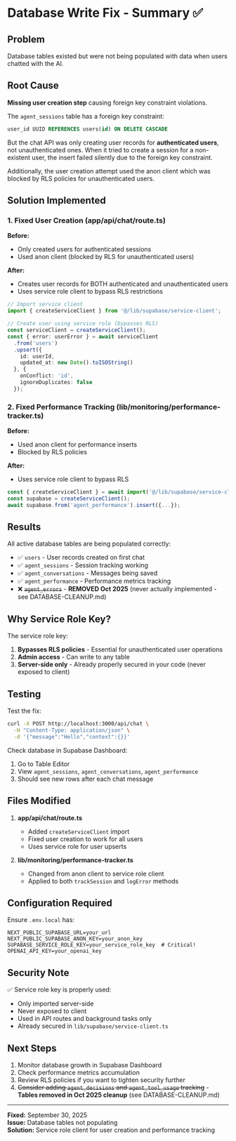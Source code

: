 # Database Write Fix - Summary ✅

## Problem

Database tables existed but were not being populated with data when users chatted with the AI.

## Root Cause

**Missing user creation step** causing foreign key constraint violations.

The `agent_sessions` table has a foreign key constraint:
```sql
user_id UUID REFERENCES users(id) ON DELETE CASCADE
```

But the chat API was only creating user records for **authenticated users**, not unauthenticated ones. When it tried to create a session for a non-existent user, the insert failed silently due to the foreign key constraint.

Additionally, the user creation attempt used the anon client which was blocked by RLS policies for unauthenticated users.

## Solution Implemented

### 1. Fixed User Creation (app/api/chat/route.ts)

**Before:**
- Only created users for authenticated sessions
- Used anon client (blocked by RLS for unauthenticated users)

**After:**
- Creates user records for BOTH authenticated and unauthenticated users
- Uses service role client to bypass RLS restrictions

```typescript
// Import service client
import { createServiceClient } from '@/lib/supabase/service-client';

// Create user using service role (bypasses RLS)
const serviceClient = createServiceClient();
const { error: userError } = await serviceClient
  .from('users')
  .upsert({
    id: userId,
    updated_at: new Date().toISOString()
  }, {
    onConflict: 'id',
    ignoreDuplicates: false
  });
```

### 2. Fixed Performance Tracking (lib/monitoring/performance-tracker.ts)

**Before:**
- Used anon client for performance inserts
- Blocked by RLS policies

**After:**
- Uses service role client to bypass RLS

```typescript
const { createServiceClient } = await import('@/lib/supabase/service-client');
const supabase = createServiceClient();
await supabase.from('agent_performance').insert({...});
```

## Results

All active database tables are being populated correctly:

- ✅ `users` - User records created on first chat
- ✅ `agent_sessions` - Session tracking working
- ✅ `agent_conversations` - Messages being saved
- ✅ `agent_performance` - Performance metrics tracking
- ❌ ~~`agent_errors`~~ - **REMOVED Oct 2025** (never actually implemented - see DATABASE-CLEANUP.md)

## Why Service Role Key?

The service role key:
1. **Bypasses RLS policies** - Essential for unauthenticated user operations
2. **Admin access** - Can write to any table
3. **Server-side only** - Already properly secured in your code (never exposed to client)

## Testing

Test the fix:
```bash
curl -X POST http://localhost:3000/api/chat \
  -H "Content-Type: application/json" \
  -d '{"message":"Hello","context":{}}'
```

Check database in Supabase Dashboard:
1. Go to Table Editor
2. View `agent_sessions`, `agent_conversations`, `agent_performance`
3. Should see new rows after each chat message

## Files Modified

1. **app/api/chat/route.ts**
   - Added `createServiceClient` import
   - Fixed user creation to work for all users
   - Uses service role for user upserts

2. **lib/monitoring/performance-tracker.ts**
   - Changed from anon client to service role client
   - Applied to both `trackSession` and `logError` methods

## Configuration Required

Ensure `.env.local` has:
```env
NEXT_PUBLIC_SUPABASE_URL=your_url
NEXT_PUBLIC_SUPABASE_ANON_KEY=your_anon_key
SUPABASE_SERVICE_ROLE_KEY=your_service_role_key  # Critical!
OPENAI_API_KEY=your_openai_key
```

## Security Note

✅ Service role key is properly used:
- Only imported server-side
- Never exposed to client
- Used in API routes and background tasks only
- Already secured in `lib/supabase/service-client.ts`

## Next Steps

1. Monitor database growth in Supabase Dashboard
2. Check performance metrics accumulation
3. Review RLS policies if you want to tighten security further
4. ~~Consider adding `agent_decisions` and `agent_tool_usage` tracking~~ - **Tables removed in Oct 2025 cleanup** (see DATABASE-CLEANUP.md)

---

**Fixed:** September 30, 2025  
**Issue:** Database tables not populating  
**Solution:** Service role client for user creation and performance tracking

